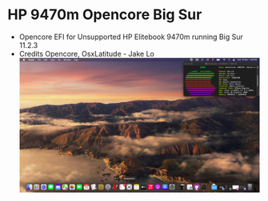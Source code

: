 # HP 9470m Opencore Big Sur
* Opencore EFI for Unsupported HP Elitebook 9470m running Big Sur 11.2.3
* Credits Opencore, OsxLatitude - Jake Lo
![Screenshot](https://github.com/yahgoo/HP-9470m-OpenCore-Big-Sur/blob/main/Screenshot%202020-11-15%20at%201.40.01%20PM.png)

